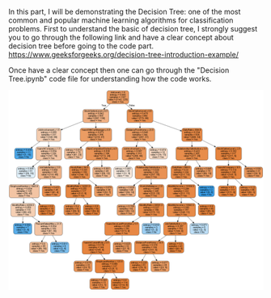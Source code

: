 In this part, I will be demonstrating the Decision Tree: one of the most common and popular machine learning algorithms for classification problems.
First to understand the basic of decision tree, I strongly suggest you to go through the following link and have a clear concept about decision tree before going to the code part.
https://www.geeksforgeeks.org/decision-tree-introduction-example/

Once have a clear concept then one can go through the "Decision Tree.ipynb" code file for understanding how the code works.

![](/Decision%20Tree/tree_plot.png)
 

